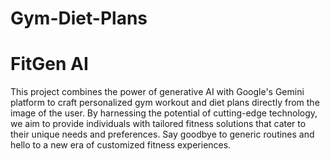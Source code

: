 # Gym-Diet-Plans

# FitGen AI

This project combines the power of generative AI with Google's Gemini platform to craft personalized gym workout and diet plans directly from the image of the user. By harnessing the potential of cutting-edge technology, we aim to provide individuals with tailored fitness solutions that cater to their unique needs and preferences. Say goodbye to generic routines and hello to a new era of customized fitness experiences.
